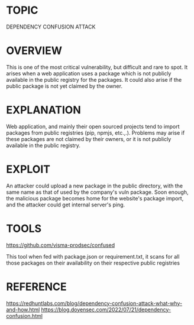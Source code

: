 # TOPIC
DEPENDENCY CONFUSION ATTACK

# OVERVIEW
This is one of the most critical vulnerability, but difficult and rare to spot.
It arises when a web application uses a package which is not publicly available in the public registry for the packages.
It could also arise if the public package is not yet claimed by the owner.

# EXPLANATION
Web application, and mainly their open sourced projects tend to import packages from public registries (pip, npmjs, etc.,.).
Problems may arise if these packages are not claimed by their owners, or it is not publicly available in the public registry.

# EXPLOIT
An attacker could upload a new package in the public directory, with the same name as that of used by the company's 
vuln package.
Soon enough, the malicious package becomes home for the website's package import, and the attacker could get internal
server's ping.

# TOOLS
https://github.com/visma-prodsec/confused

This tool when fed with package.json or requirement.txt, it scans for all those packages on their availability on 
their respective public registries

# REFERENCE
https://redhuntlabs.com/blog/dependency-confusion-attack-what-why-and-how.html
https://blog.doyensec.com/2022/07/21/dependency-confusion.html
